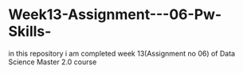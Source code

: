 # Week13-Assignment---06-Pw-Skills-
 in this repository i am completed week 13(Assignment no 06) of Data Science Master 2.0 course
